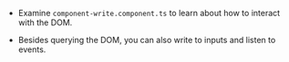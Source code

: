 - Examine `component-write.component.ts` to learn about how to interact with the DOM.

- Besides querying the DOM, you can also write to inputs and listen to events.
